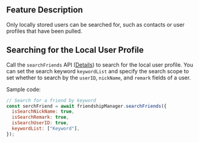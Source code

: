## Feature Description

Only locally stored users can be searched for, such as contacts or user profiles that have been pulled.

## Searching for the Local User Profile

Call the `searchFriends` API ([Details](https://comm.qq.com/im/doc/RN/en/Api/V2TIMFriendshipManager/searchFriends.html)) to search for the local user profile.
You can set the search keyword `keywordList` and specify the search scope to set whether to search by the `userID`, `nickName`, and `remark` fields of a user.

Sample code:

```javascript
// Search for a friend by keyword
const serchFriend = await friendshipManager.searchFriends({
  isSearchNickName: true,
  isSearchRemark: true,
  isSearchUserID: true,
  keywordList: ["Keyword"],
});
```
